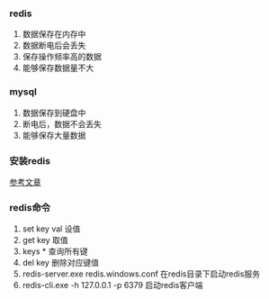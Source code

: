 ### redis
1. 数据保存在内存中
2. 数据断电后会丢失
3. 保存操作频率高的数据
4. 能够保存数据量不大

### mysql
1. 数据保存到硬盘中
2. 断电后，数据不会丢失
3. 能够保存大量数据

### 安装redis
[参考文章](http://www.runoob.com/redis/redis-install.html)

### redis命令
1. set key val 设值
2. get key 取值
3. keys * 查询所有键
4. del key 删除对应键值
5. redis-server.exe redis.windows.conf 在redis目录下启动redis服务
6. redis-cli.exe -h 127.0.0.1 -p 6379 启动redis客户端